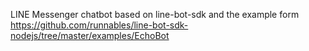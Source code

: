 LINE Messenger chatbot based on line-bot-sdk and the example form https://github.com/runnables/line-bot-sdk-nodejs/tree/master/examples/EchoBot